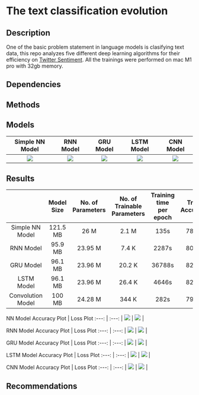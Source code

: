 # The text classification evolution

## Description

One of the basic problem statement in language models is clasifying text data, this repo analyzes five different deep learning algorithms for their efficiency
on [Twitter Sentiment](https://www.kaggle.com/datasets/kazanova/sentiment140). All the trainings were performed on mac M1 pro with 32gb memory.

## Dependencies

## Methods

## Models

 Simple NN Model | RNN Model | GRU Model | LSTM Model | CNN Model 
 :---: | :---: | :---: | :---: | :---: |
 ![](https://github.com/Ayush-Mi/The-text-classification-evolution/blob/main/images/nn_model.png) | ![](https://github.com/Ayush-Mi/The-text-classification-evolution/blob/main/images/rnn_model.png) | ![](https://github.com/Ayush-Mi/The-text-classification-evolution/blob/main/images/gru_model.png) | ![](https://github.com/Ayush-Mi/The-text-classification-evolution/blob/main/images/lstm_model.png) | ![](https://github.com/Ayush-Mi/The-text-classification-evolution/blob/main/images/conv_model.png) |

## Results

| | Model Size | No. of Parameters | No. of Trainable Parameters | Training time per epoch | Train Accuracy | Val Accuarcy |
| :---: | :---: | :---: | :---: | :---: | :---: | :---: |
| Simple NN Model | 121.5 MB | 26 M | 2.1 M | 135s | 78.62 | 77.9 |
| RNN Model | 95.9 MB | 23.95 M | 7.4 K | 2287s | 80.66 | 80.77 |
| GRU Model | 96.1 MB | 23.96 M | 20.2 K | 36788s | 82.13 | 82.36 |
| LSTM Model | 96.1 MB | 23.96 M | 26.4 K | 4646s | 82.06 | 82.44 |
| Convolution Model | 100 MB | 24.28 M | 344 K | 282s | 79.84 | 80.31 |

NN Model
Accuracy Plot | Loss Plot
:---: | :---: |
![](https://github.com/Ayush-Mi/The-text-classification-evolution/blob/main/images/NN_accuracy.png) | ![](https://github.com/Ayush-Mi/The-text-classification-evolution/blob/main/images/NN_loss.png) |

RNN Model
Accuracy Plot | Loss Plot
:---: | :---: |
![](https://github.com/Ayush-Mi/The-text-classification-evolution/blob/main/images/rnn_accuracy.png) | ![](https://github.com/Ayush-Mi/The-text-classification-evolution/blob/main/images/rnn_loss.png) |

GRU Model
Accuracy Plot | Loss Plot
:---: | :---: |
![](https://github.com/Ayush-Mi/The-text-classification-evolution/blob/main/images/GRU_accuracy.png) | ![](https://github.com/Ayush-Mi/The-text-classification-evolution/blob/main/images/GRU_loss.png) |

LSTM Model
Accuracy Plot | Loss Plot
:---: | :---: |
![](https://github.com/Ayush-Mi/The-text-classification-evolution/blob/main/images/LSTM_accuracy.png) | ![](https://github.com/Ayush-Mi/The-text-classification-evolution/blob/main/images/LSTM_loss.png) |

CNN Model
Accuracy Plot | Loss Plot
:---: | :---: |
![](https://github.com/Ayush-Mi/The-text-classification-evolution/blob/main/images/CNN_accuracy.png) | ![](https://github.com/Ayush-Mi/The-text-classification-evolution/blob/main/images/CNN_loss.png) |

## Recommendations

